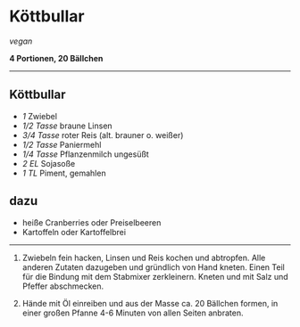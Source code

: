 # Köttbullar

*vegan*

**4 Portionen, 20 Bällchen**

---

## Köttbullar

- *1* Zwiebel
- *1/2 Tasse* braune Linsen
- *3/4 Tasse* roter Reis (alt. brauner o. weißer)
- *1/2 Tasse* Paniermehl
- *1/4 Tasse* Pflanzenmilch ungesüßt
- *2 EL* Sojasoße
- *1 TL* Piment, gemahlen

## dazu

- heiße Cranberries oder Preiselbeeren
- Kartoffeln oder Kartoffelbrei

---

1. Zwiebeln fein hacken, Linsen und Reis kochen und abtropfen. Alle anderen Zutaten dazugeben und gründlich von Hand kneten. Einen Teil für die Bindung mit dem Stabmixer zerkleinern. Kneten und mit Salz und Pfeffer abschmecken.

2. Hände mit Öl einreiben und aus der Masse ca. 20 Bällchen formen, in einer großen Pfanne 4-6 Minuten von allen Seiten anbraten.
